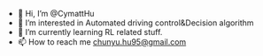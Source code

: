 - 👋 Hi, I’m @CymattHu
- 👀 I’m interested in Automated driving control&Decision algorithm
- 🌱 I’m currently learning RL related stuff.
- 📫 How to reach me chunyu.hu95@gmail.com

<!---
CymattHu/CymattHu is a ✨ special ✨ repository because its `README.md` (this file) appears on your GitHub profile.
You can click the Preview link to take a look at your changes.
--->
